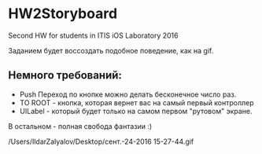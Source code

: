 # HW2Storyboard
Second HW for students in ITIS iOS Laboratory 2016

Заданием будет воссоздать подобное поведение, как на gif. 

## Немного требований: 
* Push Переход по кнопке можно делать бесконечное число раз. 
* TO ROOT - кнопка, которая вернет вас на самый первый контроллер
* UILabel - который будет только на самом первом "рутовом" экране. 

В остальном - полная свобода фантазии :)

/Users/IldarZalyalov/Desktop/сент.-24-2016 15-27-44.gif
